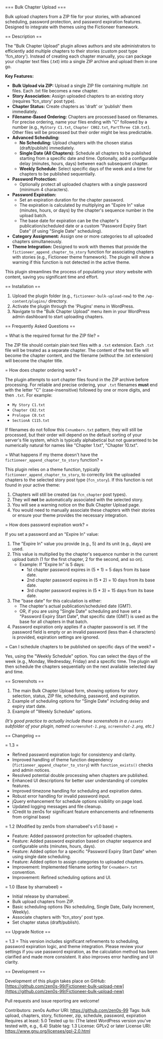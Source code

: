 === Bulk Chapter Upload ===

Bulk upload chapters from a ZIP file for your stories, with advanced scheduling, password protection, and password expiration features. Designed to integrate with themes using the Fictioneer framework.

== Description ==

The "Bulk Chapter Upload" plugin allows authors and site administrators to efficiently add multiple chapters to their stories (custom post type 'fcn_story'). Instead of creating each chapter manually, you can package your chapter text files (.txt) into a single ZIP archive and upload them in one go.

**Key Features:**

*   **Bulk Upload via ZIP:** Upload a single ZIP file containing multiple .txt files. Each .txt file becomes a new chapter.
*   **Story Association:** Assign uploaded chapters to an existing story (requires 'fcn_story' post type).
*   **Chapter Status:** Create chapters as 'draft' or 'publish' them immediately.
*   **Filename-Based Ordering:** Chapters are processed based on filenames. For precise ordering, name your files ending with "C" followed by a number (e.g., `MyStory C1.txt`, `Chapter C002.txt`, `PartThree C10.txt`). Other files will be processed but their order might be less predictable.
*   **Advanced Scheduling:**
    *   **No Scheduling:** Upload chapters with the chosen status (draft/publish) immediately.
    *   **Single Date (All Chapters):** Schedule all chapters to be published starting from a specific date and time. Optionally, add a configurable delay (minutes, hours, days) between each subsequent chapter.
    *   **Weekly Schedule:** Select specific days of the week and a time for chapters to be published sequentially.
*   **Password Protection:**
    *   Optionally protect all uploaded chapters with a single password (minimum 4 characters).
*   **Password Expiration:**
    *   Set an expiration duration for the chapter password.
    *   The expiration is calculated by multiplying an "Expire In" value (minutes, hours, or days) by the chapter's sequence number in the upload batch.
    *   The base date for expiration can be the chapter's publication/scheduled date or a custom "Password Expiry Start Date" (if using "Single Date" scheduling).
*   **Category Assignment:** Assign one or more categories to all uploaded chapters simultaneously.
*   **Theme Integration:** Designed to work with themes that provide the `fictioneer_append_chapter_to_story` function for associating chapters with stories (e.g., Fictioneer theme framework). The plugin will show a warning if this function is not detected in the active theme.

This plugin streamlines the process of populating your story website with content, saving you significant time and effort.

== Installation ==

1.  Upload the plugin folder (e.g., `fictioneer-bulk-upload-new`) to the `/wp-content/plugins/` directory.
2.  Activate the plugin through the 'Plugins' menu in WordPress.
3.  Navigate to the "Bulk Chapter Upload" menu item in your WordPress admin dashboard to start uploading chapters.

== Frequently Asked Questions ==

= What is the required format for the ZIP file? =

The ZIP file should contain plain text files with a `.txt` extension. Each `.txt` file will be treated as a separate chapter. The content of the text file will become the chapter content, and the filename (without the .txt extension) will become the chapter title.

= How does chapter ordering work? =

The plugin attempts to sort chapter files found in the ZIP archive before processing. For reliable and precise ordering, your `.txt` filenames **must** end with the letter "C" (case-insensitive) followed by one or more digits, and then `.txt`. For example:
*   `My Story C1.txt`
*   `Chapter C02.txt`
*   `Prologue C0.txt`
*   `SectionA C115.txt`

If filenames do not follow this `C<number>.txt` pattern, they will still be processed, but their order will depend on the default sorting of your server's file system, which is typically alphabetical but not guaranteed to be numerically natural for names like "Chapter 1.txt", "Chapter 10.txt".

= What happens if my theme doesn't have the `fictioneer_append_chapter_to_story` function? =

This plugin relies on a theme function, typically `fictioneer_append_chapter_to_story`, to correctly link the uploaded chapters to the selected story post type (`fcn_story`). If this function is not found in your active theme:
1.  Chapters will still be created (as `fcn_chapter` post types).
2.  They will **not** be automatically associated with the selected story.
3.  You will see a warning notice on the Bulk Chapter Upload page.
4.  You would need to manually associate these chapters with their stories or ensure your theme provides the necessary integration.

= How does password expiration work? =

If you set a password and an "Expire In" value:
1.  The "Expire In" value you provide (e.g., 5) and its unit (e.g., days) are used.
2.  This value is multiplied by the chapter's sequence number in the current upload batch (1 for the first chapter, 2 for the second, and so on).
    *   Example: If "Expire In" is 5 days:
        *   1st chapter password expires in (5 * 1) = 5 days from its base date.
        *   2nd chapter password expires in (5 * 2) = 10 days from its base date.
        *   3rd chapter password expires in (5 * 3) = 15 days from its base date.
3.  The "base date" for this calculation is either:
    *   The chapter's actual publication/scheduled date (GMT).
    *   OR, if you are using "Single Date" scheduling and have set a "Password Expiry Start Date", that specific date (GMT) is used as the base for all chapters in that batch.
4.  Password expiration only applies if a chapter password is set. If the password field is empty or an invalid password (less than 4 characters) is provided, expiration settings are ignored.

= Can I schedule chapters to be published on specific days of the week? =

Yes, using the "Weekly Schedule" option. You can select the days of the week (e.g., Monday, Wednesday, Friday) and a specific time. The plugin will then schedule the chapters sequentially on the next available selected day and time.

== Screenshots ==

1.  The main Bulk Chapter Upload form, showing options for story selection, status, ZIP file, scheduling, password, and expiration.
2.  Example of scheduling options for "Single Date" including delay and expiry start date.
3.  Example of "Weekly Schedule" options.

*(It's good practice to actually include these screenshots in a `/assets` subfolder of your plugin, named `screenshot-1.png`, `screenshot-2.png`, etc.)*

== Changelog ==

= 1.3 =
*   Refined password expiration logic for consistency and clarity.
*   Improved handling of theme function dependency (`fictioneer_append_chapter_to_story`) with `function_exists()` checks and admin notices.
*   Resolved potential double processing when chapters are published.
*   Enhanced UI descriptions for better user understanding of complex features.
*   Improved timezone handling for scheduling and expiration dates.
*   Robust error handling for invalid password input.
*   jQuery enhancement for schedule options visibility on page load.
*   Updated logging messages and file cleanup.
*   (Credit to zen0s for significant feature enhancements and refinements from original base)

= 1.2 (Modified by zen0s from sharnabeel's v1.0 base) =
*   Feature: Added password protection for uploaded chapters.
*   Feature: Added password expiration based on chapter sequence and configurable units (minutes, hours, days).
*   Feature: Added option for a specific "Password Expiry Start Date" when using single date scheduling.
*   Feature: Added option to assign categories to uploaded chapters.
*   Improvement: Implemented filename sorting for `C<number>.txt` convention.
*   Improvement: Refined scheduling options and UI.

= 1.0 (Base by sharnabeel) =
*   Initial release by sharnabeel.
*   Bulk upload chapters from ZIP.
*   Basic scheduling options (No scheduling, Single Date, Daily Increment, Weekly).
*   Associate chapters with 'fcn_story' post type.
*   Set chapter status (draft/publish).

== Upgrade Notice ==

= 1.3 =
This version includes significant refinements to scheduling, password expiration logic, and theme integration. Please review your settings if you use password expiration, as the calculation method has been clarified and made more consistent. It also improves error handling and UI clarity.

== Development ==

Development of this plugin takes place on GitHub:
[https://github.com/zen0s-99/Fictioneer-bulk-upload-new](https://github.com/zen0s-99/Fictioneer-bulk-upload-new)

Pull requests and issue reporting are welcome!


Contributors: zen0s
Author URI: https://github.com/zen0s-99
Tags: bulk upload, chapters, story, fictioneer, zip, schedule, password, expiration
Requires at least: 5.0
Tested up to: (The latest WordPress version you've tested with, e.g., 6.4)
Stable tag: 1.3
License: GPLv2 or later
License URI: https://www.gnu.org/licenses/gpl-2.0.html

